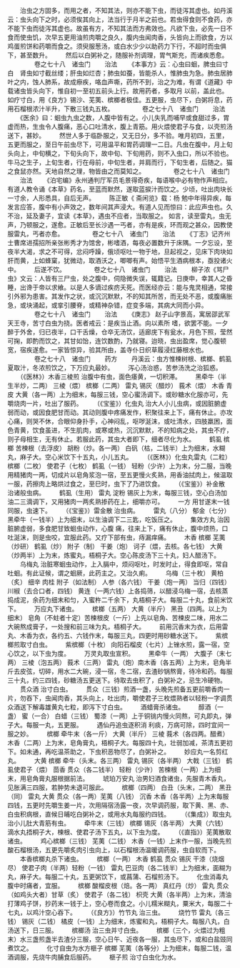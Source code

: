 <!-- { "loadSidebar": true } -->
　　治虫之方固多，而用之者，不知其法，则亦不能下虫，而徒泻其虚也。如丹溪云：虫头向下之时，必须俟其向上，法当行于月半之前也。若虫得食则不食药，亦不能下虫而徒泻其虚也。故虽有方，不知其法而方弗效也。凡欲下虫，必先一日不食而使虫饥，次早五更用油煎肉嚼之良久，腹内虫闻肉香，头皆向上而欲食，方以鸡蛋煎饼和药嚼而食之。须臾服葱汤，或白水少少以助药力下行，不超时而虫俱下，甚至数升。
　　然后以白粥补之，随服补剂调理，胃气斯充，而诸疾悉愈。
　　
　　卷之七十八　诸虫门
　　治法
　　《本事方》云：心虫曰蛔，脾虫曰寸白　肾虫如寸截丝缕；肝虫如烂杏；肺虫如蚕，皆能杀人，惟肺虫为急。肺虫居肺叶之内，蚀人肺系，故成瘵疾，咯血声嘶，药所不到，治之为难，有谓《道藏》中载诸虫皆头向下，惟自初一至初五前头上行。故用药者，多取月 以前，盖此也。如疗寸白，用《良方》锡沙、芜荑、槟榔者极佳。五更服，虫尽下，白粥将息，药用石榴根浓汁半升，下散三钱丸五枚。
　　
　　卷之七十八　诸虫门
　　治法
　　《医余》曰：蛔虫九虫之数，人腹中皆有之。小儿失乳而哺早或食甜过多，胃虚而热，生虫令人腹痛，恶心口吐清水，腹上青筋。用火煨使君子与食，以壳煎汤送下，甚妙。
　　然世人多于临卧服之，又无日分，多不验。唯月初四，五里，五更而服之，至日午前虫尽下，可用温平和胃药调理一二日。凡虫在腹中，月上旬头向上，中旬横之，下旬头向下，故中旬、下旬用药，则不入虫口，所以不验也。牛马之生子，上旬生者，行在母前，中旬生者，并肩而行，下旬生者，后随之。猫之食鼠亦然。天地自然之理，物皆由之而莫知之。
　　
　　卷之七十八　诸虫门
　　治法
　　《泊宅编》永州通判厅军员毛景得奇疾，每语喉中必有物作声相应。有道人教令诵《本草》药名，至蓝而默然，遂取蓝捩汁而饮之。少顷，吐出肉块长一寸余，人形悉具，自后无声。
　　陈正敏《 斋闲览》载：杨 勉中年得异疾，每发言应答，腹中有小声效之，数年间其声浸大。有道人见而惊曰：此应声虫也。久不治，延及妻子，宜读《本草》，遇虫不应者，当取服之。 如言，读至雷丸，虫无声，乃顿服之，遂愈。正敏后至长沙遇一丐者，亦有是疾，环而观之甚众，因教使服雷丸，丐者亦愈。
　　
　　卷之七十八　诸虫门
　　治法
　　《丁志》记齐州士曹席进孺招所亲张彬秀才为馆舍，彬嗜酒，每夜必置数升于床隅。一夕忘设，至夜半大渴，求之不可得，忿闷呼躁，俄顷呕吐一物于地，旦起视之，见床下肉块如肝而黄，上如蜂窠，犹微动，取酒沃之，唧唧有声。始悟平生酒病根本，亟投诸火中。
　　后遂不饮。
　　
　　卷之七十八　诸虫门
　　治法
　　柳子浓《骂尸虫》文云：人皆有三尸虫，处之腹中，伺隐微失误，辄籍记。日庚申，幸其人之昏睡，出谗于帝以求飨。以是人多谪过疾疠夭死。而医经亦云：能与鬼灵相通，常接引外邪为患害。其发作之状，或沉沉默默，不的知其所苦，而无处不恶，或腹痛胀急，或块涌起，或挛引腰脊，或精神杂错，症变多端，其病大同而小异。
　　
　　卷之七十八　诸虫门
　　治法
　　《庚志》 赵子山字景高，寓居邵武军天王寺，苦寸白虫为挠。医者戒云：是疾当止酒。向以素所 嗜，欲罢不能。一夕醉于外舍，归已夜半，口干舌燥，仓卒无汤饮，适廊庑下有瓮水，月色下照，莹然可掬，即酌而饮之，其甘如饴，连饮数酌，乃就寝。迨晓，虫出盈席，觉心腹顿宽，宿疾遂愈。一家皆惊异，验其所由，盖寺仆日织草履浸红藤根水也。
　　
　　卷之七十八　诸虫门
　　药方
　　丹溪云：虫方惟楝树根、槟榔、鹤虱夏取汁，冬浓煎饮之，下万应丸最妙。
　　泻心汤治惑，苦参汤洗之治狐惑。
　　（《医林》）木香三棱煎 治腹中有虫，面色痿黄，一切积滞。
　　黑牵牛（半生半炒，二两） 三棱（煨） 槟榔（二两） 雷丸 锡灰（醋炒） 莪术（煨） 木香 青皮 大黄（各一两）上为细末，每服三钱，空心蜜汤调下。或砂糖水化服亦可，先嚼烧肉一片，吐出了服药。
　　（《宝鉴》）化虫丸 治大人小儿虫病，或因脏腑虚弱而动，或因食肥甘而动。其动则腹中疼痛发作，积聚往来上下，痛有休止。亦攻心痛，则哭不休，合眼仰身扑手，心神闷乱，呕哕涎沫，或吐清水，四肢羸困，面色青黄，饮食虽进，不生肌肉，或寒或热，沉沉默默，不的知病之处，其虫不疗，则子母相生，无有休止。若服此药，其虫大者即下，细者尽化为水。
　　鹤虱 槟榔 苦楝根（去浮皮） 胡粉（炒。各一两） 白矾（枯，二钱半）上为细末，水糊丸，麻子大。空心米饮下十五丸，小儿五丸。
　　（《医林》）化虫丸雷丸（二粒） 槟榔（二枚） 使君子（七枚） 鹤虱（一钱） 轻粉（少许）上为末，分二服，当晚用精猪肉一两，切成片以皂角浆泡一宿，至五更慢火炙熟，用香油拭肉上，候温取一服，药擦肉上略烘过食之，至巳时，虫下了乃进饮食。
　　（《宝鉴》）补金散 治诸般虫病。
　　鹤虱（生用） 雷丸 淀粉 锡灰上为末，每服三钱，空心白汤加油二三滴调下，又用猪肉一两炙熟掺药在上，细嚼亦可。
　　一方 用甘遂末一钱同服，虫速下。
　　（《宝鉴》）雷金散 治虫病。
　　雷丸（八分） 郁金（七分） 黑牵牛（一钱半）上为细末，以生油调下二三匙，吃饭压之。
　　集效方丸 治因脏腑虚弱，多食肥甘致蛔虫动作，心腹 痛，往来上下，痛有休止，腹中烦热，口吐涎沫，则是虫咬，宜服此药。又疗下部有虫，痔漏痒痛。
　　木香 槟榔 芜荑（炒研） 鹤虱（炒） 附子（制） 干姜（炮） 诃子（煨，去核。各七钱） 大黄（炒两半）上为末，炼蜜丸，梧桐子大。空心陈皮汤下三十丸，妇人醋汤下。
　　乌梅丸 治脏寒蛔虫动作，上入膈中，烦闷呕吐，时发时止，得食即呕，常自吐蛔。有此证候，谓之蛔厥，此药主之。又治久痢。
　　乌梅（三十枚） 黄柏（炙） 细辛 肉桂 附子（如法制） 人参（各六钱） 干姜（炮一两） 当归（四钱） 川椒（去合口者，四钱） 黄连（一两六钱）上各捣筛，以醋浸乌梅一宿，去核蒸捣成泥，余药为细末和匀，入蜜杵二千余下，丸梧桐子大。每服二十丸，食前米饮下。
　　万应丸下诸虫。
　　槟榔（五两） 大黄（半斤） 黑丑（四两。以上为细末） 皂角（不蛀者十定）苦楝根皮（一斤）上先以皂角、苦楝皮二味，用水二大碗熬成膏子，一处搜和前三味为丸，梧桐子大。
　　前用沉香末为衣，后用雷丸、木香为衣，各约五、六钱作末，每服三丸，四更时用砂糖水送下。
　　紫槟榔煎取寸白虫。
　　紫槟榔（十枚） 向阳石榴皮（七片）上锉水煎，露一宿，空心饮之，以下虫为度。
　　万灵丸取虫宣积。
　　黑牵牛（一两） 大腹子（末七两） 三棱（泡五两） 莪术（三两） 雷丸（炮）南木香（各五两）上为末，皂角半斤去皮弦，切碎，用水二大碗，浸一宿，冬二宿，去渣砂锅熬膏，待冷和药。每服三十丸，约三四钱，砂糖汤五更送下。待取去虫积了，白粥补之，忌生冷硬物。
　　贯众酒 治寸白虫。
　　贯众（三钱）煎酒一盏，头晚先煎备五更前嚼香肉一片，勿吞下，虫闻肉香，其头向上，吐出肉，嚼使君子三枚煨熟者以轻粉一字调贯众酒送下解毒雄黄丸七粒，即泻下寸白虫。
　　酒蜡膏杀诸虫。
　　醇酒（一盏） 蜜（一合） 白蜡（三钱） 蜀漆（一两）上于铜铫内慢火同熬，可丸即丸，弹子大。每服一丸，五更服。
　　遇仙丹追虫逐积消 利痰，万病可除，四时宜间一服之妙。
　　槟榔 牵牛末（各一斤） 大黄（半斤） 三棱 莪术（各四两。醋煮） 木香（二两）上为末，皂角膏丸，梧桐子大。每服四十丸，壮弱加减，茶清五更初下。如未通，再吃温茶助之，下虫积恶物尽了，白粥补之。
　　妙应丸一名剪红丸。
　　大黄 槟榔 牵牛（头末。各三两） 雷丸 锡灰（各半两） 大戟（三钱） 鹤虱使君子（煨） 茴香 贯众（各二钱半） 轻粉（少许） 苦楝根（一两）上为细末，用皂角膏丸服根据前法。
　　琥珀万安丸 治男妇酒食诸虫，先服青木香丸，见胀满三四服，若肿势未退可服此。
　　槟榔（四两） 白丑（头末，二两） 黑丑（同） 雷丸 大黄 贯众（各一两）芜荑（八钱） 沉香 木香（各半两）上为末每服四钱，五更时先嚼生姜一片，次用隔宿汤露一夜，次早调药服，取下黄、黑、赤、白虫积病根，直候日晡吃白粥补之，或用水丸每服约四钱。
　　（《集成》）取虫丸 治小儿肚大青筋有虫。
　　牵牛末（三钱） 槟榔 锡灰（各半两） 大黄（六钱）滴水丸捂桐子大，楝根、使君子汤下五丸，以下虫为度。
　　（《直指》）芜荑散取诸虫。
　　鸡心槟榔（三钱） 芜荑（二钱） 木香（一钱）上末作一服，当晚先煎酸石榴根汤，五更先嚼炙肉引虫向上，以石榴根汤温暖调药服，虫自软而下。
　　本香槟榔丸杀下诸虫。
　　槟榔（一两） 木香 鹤虱 贯众 锡灰 干漆（烧烟尽） 使君子肉（半两）轻粉（一钱） 雷丸 巴豆肉（各二钱半）上为细末，面糊为丸，麻子大。每服二十丸，五更粥饮下，或菖蒲、石榴煎汤下。
　　化虫消毒丸腹中时痛者，宜服。
　　槟榔 酸榴皮根（焙。各一两） 真红丹（炒） 雷丸 贯众（如鸡头大者）甘草（炙） 使君子（各二钱） 枳壳 大黄（各半两）上为末，清油打薄鸡子饼，抄药末一钱于上，空心卷而食之。小儿糯米糊丸，粟米大，每服二十七丸，以鸡汁空心吞下。
　　（《良方》）竹节丸 治三虫。
　　烧竹节 雷丸（各三钱） 锡灰（二钱） 橘皮（一钱）上为细末，炼蜜和丸，梧桐子大。每服八丸，白汤送下，日三服。
　　槟榔汤 治三虫并寸白虫。
　　槟榔（三个，火煨过为粗末）水三盏煎盏半去渣分三服，空心日午、近夜各一服，其虫尽下，或和白盐豉同煮饮之。
　　化寸自虫为水方榧子 槟榔 芜荑（各等分）上为细末，每服二钱，温酒调服，先烧牛肉脯食后服药。
　　榧子煎 治寸白虫化为水。
